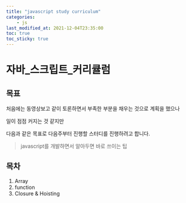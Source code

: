 ```yaml
---
title: "javascript study curriculum"
categories:
    - js
last_modified_at: 2021-12-04T23:35:00
toc: true
toc_sticky: true
---
```


# 자바_스크립트_커리큘럼

## 목표

처음에는 동영상보고 같이 토론하면서 부족한 부분을 채우는 것으로 계획을 했으나

일이 점점 커지는 것 같지만

다음과 같은 목표로 다음주부터 진행할 스터디를 진행하려고 합니다.

> javascript를 개발하면서 알아두면 바로 쓰이는 팁

## 목차

1. Array
2. function
3. Closure & Hoisting
